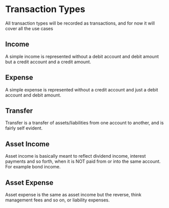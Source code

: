 # Transaction Types

All transaction types will be recorded as transactions, and for now it will cover
all the use cases

## Income

A simple income is represented without a debit account and debit amount but a credit
account and a credit amount.

## Expense

A simple expense is represented without a credit account and just a debit account
and debit amount.

## Transfer

Transfer is a transfer of assets/liabilities from one account to another, and is
fairly self evident.

## Asset Income

Asset income is basically meant to reflect dividend income, interest payments
and so forth, when it is NOT paid from or into the same account. For example
bond income.

## Asset Expense

Asset expense is the same as asset income but the reverse, think management fees
and so on, or liability expenses.

